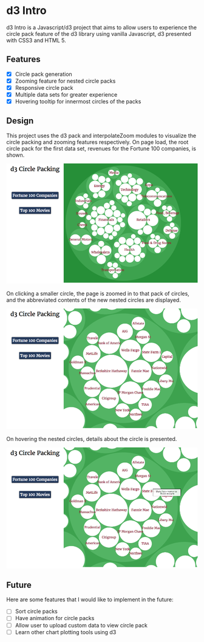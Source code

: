 # d3 Intro

d3 Intro is a Javascript/d3 project that aims to allow users to experience the circle pack feature of the d3 library using vanilla Javascript, d3 presented with CSS3 and HTML 5.

## Features

- [x] Circle pack generation
- [x] Zooming feature for nested circle packs
- [x] Responsive circle pack
- [x] Multiple data sets for greater experience
- [x] Hovering tooltip for innermost circles of the packs

## Design

This project uses the d3 pack and interpolateZoom modules to visualize the circle packing and zooming features respectively. On page load, the root circle pack for the first data set, revenues for the Fortune 100 companies, is shown.

![page_load](./screenshots/page_load.png)

On clicking a smaller circle, the page is zoomed in to that pack of circles, and the abbreviated contents of the new nested circles are displayed.

![page_zoom](./screenshots/page_zoom.png)

On hovering the nested circles, details about the circle is presented.

![page_hover](./screenshots/page_hover.png)

## Future

Here are some features that I would like to implement in the future:
- [ ] Sort circle packs
- [ ] Have animation for circle packs
- [ ] Allow user to upload custom data to view circle pack
- [ ] Learn other chart plotting tools using d3
